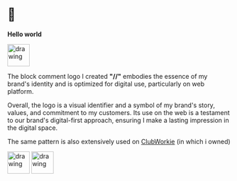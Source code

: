 
# 👋 

**Hello world**

<div>
  <img src="https://user-images.githubusercontent.com/4990180/284139902-b695f6e1-cc82-41ce-bd11-c8d72e68c575.svg" alt="drawing" width="50" height="50"/>
</div>

The block comment logo I created **"//"** embodies the essence of my brand's identity and is optimized for digital use, particularly on web platform. 

Overall, the logo is a visual identifier and a symbol of my brand's story, values, and commitment to my customers. Its use on the web is a testament to our brand's digital-first approach, ensuring I make a lasting impression in the digital space.

The same pattern is also extensively used on [ClubWorkie](clubworkie.com) (in which i owned)

<div>
  <img src="https://user-images.githubusercontent.com/4990180/284466174-eeb36637-ef51-4c6f-a4c4-cdd645c96dbd.svg" alt="drawing" width="50" height="50"/>
  <img src="https://user-images.githubusercontent.com/4990180/284466162-5c677dc5-d396-461b-ba5a-bcf26d4bf8ab.svg" alt="drawing" width="50" height="50"/>
</div>
